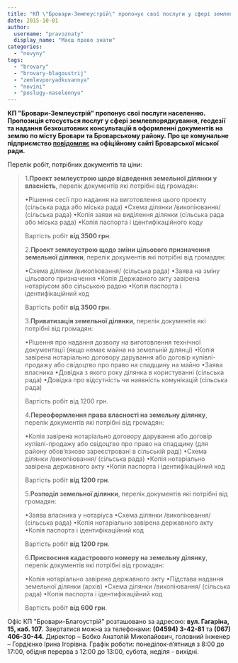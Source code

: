 ```yaml
---
title: "КП \"Бровари-Землеустрій\" пропонує свої послуги у сфері землевпорядкування"
date: 2015-10-01
author: 
  username: "pravoznaty"
  display_name: "Маєш право знати"
categories: 
  - "novyny"
tags: 
  - "brovary"
  - "brovary-blagoustrij"
  - "zemlevporyadkuvannya"
  - "novini"
  - "poslugy-naselennyu"
---
```


**КП "Бровари-Землеустрій" пропонує свої послуги населенню. Пропозиція стосується послуг у сфері землевпорядкування, геодезії та надання безкоштовних консультацій в оформленні документів на землю по місту Бровари та Броварському району. Про це комунальне підприємство [повідомляє](http://www.brovary.kiev.ua/proponu%D1%94mo-vam-nash%D1%96-poslugi-u-sfer%D1%96-zemlevporyadkuvannya-geodez%D1%96%D1%97-ta-nadannya-bezkoshtovnikh-konsul) на офіційному сайті Броварської міської ради.**

Перелік робіт, потрібних документів та ціни:

> 1.**Проект землеустрою щодо відведення земельної ділянки у власність**, перелік документів які потрібні від громадян:
> 
> •Рішення сесії про надання на виготовлення цього проекту (сільська рада або міська рада) •Схема ділянки /викопіювання/ (сільська рада) •Копія заяви на виділення ділянки (сільська рада або міська рада) •Копія паспорта і ідентифікаційного коду
> 
> Вартість робіт **від 3500 грн**.
> 
> 2.**Проект землеустрою щодо зміни цільового призначення земельної ділянки**, перелік документів які потрібні від громадян:
> 
> •Схема ділянки /викопіювання/ (сільська рада) •Заява на зміну цільового призначення •Копія Державного акту завірена нотаріусом або сільською радою •Копія паспорта і ідентифікаційний код
> 
> Вартість робіт **від 3500 грн**.
> 
> 3.**Приватизація земельної ділянки**, перелік документів які потрібні від громадян:
> 
> •Рішення про надання дозволу на виготовлення технічної документації (якщо немає майна на земельній ділянці) •Копія завірена нотаріально договору дарування або договір купівлі-продажу або свідоцтво про право на спадщину на майно •Заява власника •Довідка з якого року ділянка в користуванні (сільська рада) •Довідка про відсутність чи наявність комунікацій (сільська рада)
> 
> Вартість робіт від 1200 грн.
> 
> 4.**Переоформлення права власності на земельну ділянку**, перелік документів які потрібні від громадян:
> 
> •Копія завірена нотаріально договору дарування або договір купівлі-продажу або свідоцтво про право на спадщину (для району обов’язково зареєстровані в сільській раді) •Схема ділянки /викопіювання/ (сільська рада) •Копія нотаріально завірена державного акту •Копія паспорта і ідентифікаційний код
> 
> Вартість робіт **від 1200 грн**.
> 
> 5.**Розподіл земельної ділянки**, перелік документів які потрібні від громадян:
> 
> •Заява власника у нотаріуса •Схема ділянки /викопіювання/ (сільська рада) •Копія нотаріально завірена державного акту •Копія паспорта і ідентифікаційний код
> 
> Вартість робіт **від 1200 грн**.
> 
> 6.**Присвоєння кадастрового номеру на земельну ділянку**, перелік документів які потрібні від громадян:
> 
> •Копія нотаріально завірена державного акту •Підстава надання земельної ділянки (архів) •Схема ділянки /викопіювання/ (сільська рада) •Копія паспорта і ідентифікаційний код
> 
> Вартість робіт **від 600 грн**.

Офіс КП "Бровари-Благоустрій" розташовано за адресою: **вул. Гагаріна, 15, каб. 107**. Звертатися можна за телефонами: **(04594) 3-42-81** та **(067) 406-30-44.** Директор – Бобко Анатолій Миколайович, головний інженер – Гордієнко Ірина Ігорівна. Графік роботи: понеділок-п’ятниця з 8:00 до 17:00, обідня перерва з 12:00 до 13:00, субота, неділя - вихідні.
